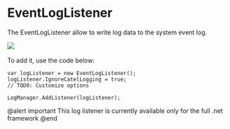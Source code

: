 # EventLogListener

The EventLogListener allow to write log data to the system event log. 

![](../../../images/catel-core/logging/log-listeners/ecvent-log-listener/eventlog.png) 

To add it, use the code below:

```
var logListener = new EventLogListener();
logListener.IgnoreCatelLogging = true;
// TODO: Customize options
  
LogManager.AddListener(logListener);
```

@alert important
This log listener is currently available only for the full .net framework
@end
